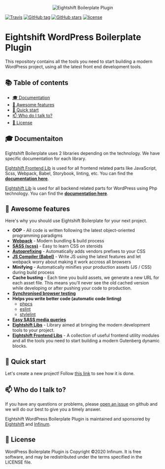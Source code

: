 <p align="center">
  <img alt="Eightshift Boilerplate Plugin" src="https://raw.githubusercontent.com/infinum/eightshift-frontend-libs/develop/package/logo.svg?raw=true&sanitize=true" />
</p>

[![Travis](https://img.shields.io/travis/infinum/eightshift-boilerplate-plugin.svg?style=for-the-badge)](https://travis-ci.org/infinum/eightshift-boilerplate-plugin)
[![GitHub tag](https://img.shields.io/github/tag/infinum/eightshift-boilerplate-plugin.svg?style=for-the-badge)](https://github.com/infinum/eightshift-boilerplate-plugin)
[![GitHub stars](https://img.shields.io/github/stars/infinum/eightshift-boilerplate-plugin.svg?style=for-the-badge&label=Stars)](https://github.com/infinum/eightshift-boilerplate-plugin/)
[![license](https://img.shields.io/github/license/infinum/eightshift-boilerplate-plugin.svg?style=for-the-badge)](https://github.com/infinum/eightshift-boilerplate-plugin)

# Eightshift WordPress Boilerplate Plugin

This repository contains all the tools you need to start building a modern WordPress project, using all the latest front end development tools.

## :books: Table of contents
- [:mortar_board: Documentation](#mortar_board-documentation)
- [:tada: Awesome features](#tada-awesome-features)
- [:rocket: Quick start](#rocket-quick-start)
- [:mailbox: Who do I talk to?](#mailbox-who-do-i-talk-to)
- [:scroll: License](#scroll-license)

## :mortar_board: Documentaiton
Eightshift Boilerplate uses 2 libraries depending on the technology. We have specific documentation for each library.

[Eightshift Frontend Lib](https://github.com/infinum/eightshift-frontend-libs) is used for all frontend related parts like JavaScript, Scss, Webpack, Babel, Storybook, linting, etc. You can find the **[documentation here](https://infinum.github.io/eightshift-frontend-libs/)**.

[Eightshift Lib](https://github.com/infinum/eightshift-libs) is used for all backend related parts for WordPress using Php technology. You can find the **[documentation here](https://infinum.github.io/eightshift-libs/)**.

## :tada: Awesome features

Here's why you should use Eightshift Boilerplate for your next project.

- **OOP** - All code is written following the latest object-oriented programming paradigms
- **[Webpack](https://webpack.js.org/)** - Modern bundling & build process
- **[SASS (scss)](https://sass-lang.com/)** - Easy to learn CSS on steroids
- **[Autoprefixing](https://autoprefixer.github.io/)** - Automatically adds vendors prefixes to your CSS
- **[JS Compiler (Babel)](https://babeljs.io/)** - Write JS using the latest features and let webpack worry about making it work accross all browsers
- **Minifying** - Automatically minifies your production assets (JS / CSS) during build process
- **Cache busting** - Each time you build assets, we generate a new URL for each asset file. This means you'll never see the old cached version while developing or after pushing your code to production.
- **[Synchronised browser testing](https://www.browsersync.io/)**
- **Helps you write better code (automatic code linting)**
  - [phpcs](https://github.com/squizlabs/PHP_CodeSniffer)
  - [eslint](https://eslint.org/)
  - [stylelint](https://stylelint.io/)
- **[Easy SASS media queries](https://github.com/infinum/media-blender)**
- **[Eightshift Libs](https://github.com/infinum/eightshift-libs)** - Library aimed at bringing the modern development tools to your project.
- **[Eightshift Frontend Libs](https://github.com/infinum/eightshift-frontend-libs)** - A collection of useful frontend utility modules and all the tools you need to start building a modern Gutenberg dynamic blocks.

## :rocket: Quick start 

Let's create a new project! Follow [this link](https://github.com/infinum/eightshift-boilerplate-plugin/wiki) to see how it is done.

## :mailbox: Who do I talk to?

If you have any questions or problems, please [open an issue](https://github.com/infinum/eightshift-boilerplate-plugin/issues) on github and we will do our best to give you a timely answer.

Eightshift WordPress Boilerplate Plugin is maintained and sponsored by
[Eightshift](https://eightshift.com) and [Infinum](https://infinum.co).

## :scroll: License

WordPress Boilerplate Plugin is Copyright ©2020 Infinum. It is free software, and may be redistributed under the terms specified in the LICENSE file.
